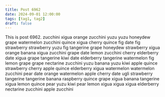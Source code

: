 ```yaml
---
title: Post 6962
date: 2024-09-01 12:00:00
tags: [tag1, tag2]
draft: false
---
```

This is post 6962.
zucchini
xigua
orange
zucchini
yuzu
yuzu
honeydew
grape
watermelon
zucchini
quince
xigua
cherry
quince
fig
date
fig
strawberry
strawberry
yuzu
fig
tangerine
grape
honeydew
strawberry
xigua
orange
banana
xigua
zucchini
grape
date
lemon
zucchini
cherry
elderberry
date
xigua
grape
tangerine
kiwi
date
elderberry
tangerine
watermelon
fig
lemon
grape
grape
nectarine
zucchini
yuzu
banana
yuzu
kiwi
apple
quince
strawberry
cherry
apple
quince
elderberry
xigua
watermelon
watermelon
zucchini
pear
date
orange
watermelon
apple
cherry
date
ugli
strawberry
tangerine
tangerine
banana
raspberry
quince
grape
xigua
banana
tangerine
xigua
lemon
quince
pear
yuzu
kiwi
pear
lemon
xigua
xigua
xigua
elderberry
nectarine
zucchini
apple
zucchini
